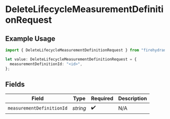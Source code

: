 # DeleteLifecycleMeasurementDefinitionRequest

## Example Usage

```typescript
import { DeleteLifecycleMeasurementDefinitionRequest } from "firehydrant-typescript-sdk/models/operations";

let value: DeleteLifecycleMeasurementDefinitionRequest = {
  measurementDefinitionId: "<id>",
};
```

## Fields

| Field                     | Type                      | Required                  | Description               |
| ------------------------- | ------------------------- | ------------------------- | ------------------------- |
| `measurementDefinitionId` | *string*                  | :heavy_check_mark:        | N/A                       |